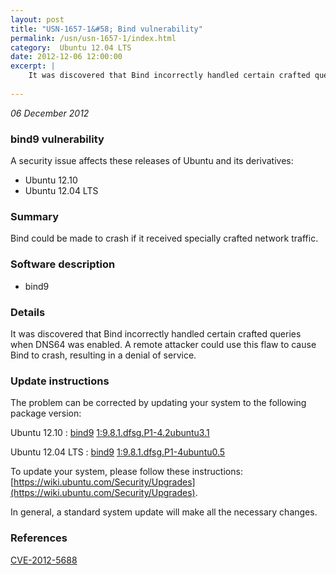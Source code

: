 ```yaml
---
layout: post
title: "USN-1657-1&#58; Bind vulnerability"
permalink: /usn/usn-1657-1/index.html
category:  Ubuntu 12.04 LTS
date: 2012-12-06 12:00:00
excerpt: |
    It was discovered that Bind incorrectly handled certain crafted queries when DNS64 was enabled. A remote attacker could use this flaw to cause Bind to crash, resulting in a denial of service. 
    
--- 
```

 
 

*06 December 2012*

### bind9 vulnerability

A security issue affects these releases of Ubuntu and its derivatives:

* Ubuntu 12.10
* Ubuntu 12.04 LTS

### Summary

Bind could be made to crash if it received specially crafted network traffic.

### Software description

* bind9 

### Details

It was discovered that Bind incorrectly handled certain crafted queries when DNS64 was enabled. A remote attacker could use this flaw to cause Bind to crash, resulting in a denial of service. 

### Update instructions

The problem can be corrected by updating your system to the following package version:

Ubuntu 12.10
 : [bind9](https://launchpad.net/ubuntu/+source/bind9) <span> [1:9.8.1.dfsg.P1-4.2ubuntu3.1](https://launchpad.net/ubuntu/+source/bind9/1:9.8.1.dfsg.P1-4.2ubuntu3.1) </span> 

Ubuntu 12.04 LTS
 : [bind9](https://launchpad.net/ubuntu/+source/bind9) <span> [1:9.8.1.dfsg.P1-4ubuntu0.5](https://launchpad.net/ubuntu/+source/bind9/1:9.8.1.dfsg.P1-4ubuntu0.5) </span> 

To update your system, please follow these instructions: [https://wiki.ubuntu.com/Security/Upgrades](https://wiki.ubuntu.com/Security/Upgrades).

In general, a standard system update will make all the necessary changes. 

### References

 
 [CVE-2012-5688](http://people.ubuntu.com/~ubuntu-security/cve/CVE-2012-5688)
 


